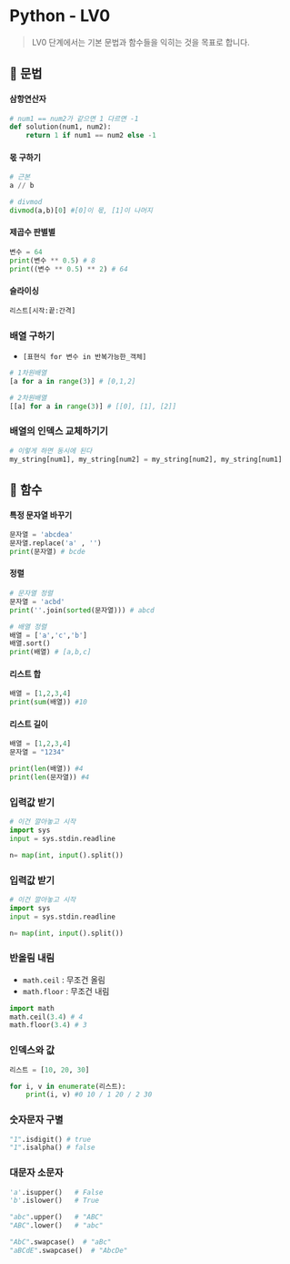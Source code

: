 # Python - LV0

> LV0 단계에서는 기본 문법과 함수들을 익히는 것을 목표로 합니다.

## 📝 문법

#### 삼항연산자

```python
# num1 == num2가 같으면 1 다르면 -1
def solution(num1, num2):
    return 1 if num1 == num2 else -1
```

#### 몫 구하기

```python
# 근본
a // b

# divmod
divmod(a,b)[0] #[0]이 몫, [1]이 나머지
```

#### 제곱수 판별별

```python
변수 = 64
print(변수 ** 0.5) # 8
print((변수 ** 0.5) ** 2) # 64
```

#### 슬라이싱

```python
리스트[시작:끝:간격]
```

### 배열 구하기

- `[표현식 for 변수 in 반복가능한_객체]`

```python
# 1차원배열
[a for a in range(3)] # [0,1,2]

# 2차원배열
[[a] for a in range(3)] # [[0], [1], [2]]
```

### 배열의 인덱스 교체하기기

```python
# 이렇게 하면 동시에 된다
my_string[num1], my_string[num2] = my_string[num2], my_string[num1]
```

## 📝 함수

#### 특정 문자열 바꾸기

```python
문자열 = 'abcdea'
문자열.replace('a' , '')
print(문자열) # bcde
```

#### 정렬

```python
# 문자열 정렬
문자열 = 'acbd'
print(''.join(sorted(문자열))) # abcd

# 배열 정렬
배열 = ['a','c','b']
배열.sort()
print(배열) # [a,b,c]
```

#### 리스트 합

```python
배열 = [1,2,3,4]
print(sum(배열)) #10
```

#### 리스트 길이

```python
배열 = [1,2,3,4]
문자열 = "1234"

print(len(배열)) #4
print(len(문자열)) #4
```

### 입력값 받기

```python
# 이건 깔아놓고 시작
import sys
input = sys.stdin.readline

n= map(int, input().split())
```

### 입력값 받기

```python
# 이건 깔아놓고 시작
import sys
input = sys.stdin.readline

n= map(int, input().split())
```

### 반올림 내림

- `math.ceil` : 무조건 올림
- `math.floor` : 무조건 내림

```python
import math
math.ceil(3.4) # 4
math.floor(3.4) # 3
```

### 인덱스와 값

```python
리스트 = [10, 20, 30]

for i, v in enumerate(리스트):
    print(i, v) #0 10 / 1 20 / 2 30
```

### 숫자문자 구별

```python
"1".isdigit() # true
"1".isalpha() # false
```

### 대문자 소문자

```python
'a'.isupper()   # False
'b'.islower()   # True

"abc".upper()   # "ABC"
"ABC".lower()   # "abc"

"AbC".swapcase()  # "aBc"
"aBCdE".swapcase()  # "AbcDe"
```
